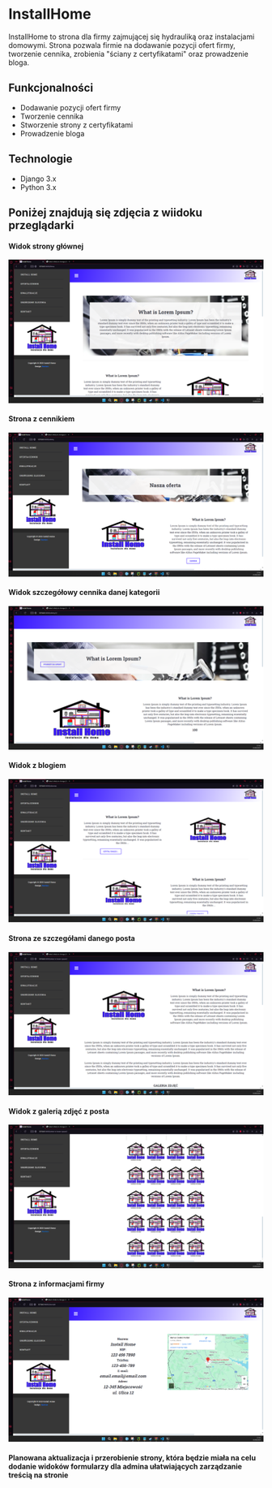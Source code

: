 <h1>InstallHome</h1>

<p>InstallHome to strona dla firmy zajmującej się hydrauliką oraz instalacjami domowymi. Strona pozwala firmie na dodawanie pozycji ofert firmy, tworzenie cennika, zrobienia "ściany z certyfikatami" oraz prowadzenie bloga.</p>

<h2>Funkcjonalności</h2>
<ul>
    <li>Dodawanie pozycji ofert firmy</li>
    <li>Tworzenie cennika</li>
<li>Stworzenie strony z certyfikatami</li>
<li>Prowadzenie bloga</li>
</ul>

<h2>Technologie</h2>
<ul>
    <li>Django 3.x</li>
    <li>Python 3.x</li>
</ul>


<h2>Poniżej znajdują się zdjęcia z wiidoku przeglądarki</h2>

<h4>Widok strony głównej</h4>
<img src="images/1.png">
<h4>Strona z cennikiem</h4>
<img src="images/2.png">
<h4>Widok szczegółowy cennika danej kategorii</h4>
<img src="images/3.png">
<h4>Widok z blogiem</h4>
<img src="images/4.png">
<h4>Strona ze szczegółami danego posta</h4>
<img src="images/5.png">
<h4>Widok z galerią zdjęć z posta</h4>
<img src="images/6.png">
<h4>Strona z informacjami firmy</h4>
<img src="images/7.png">

<h4>Planowana aktualizacja i przerobienie strony,  która będzie miała na celu dodanie widoków formularzy dla admina ułatwiających zarządzanie treścią na stronie</h4>
